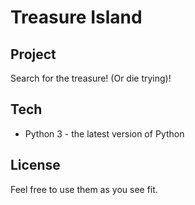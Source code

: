 # Treasure Island

## Project

Search for the treasure! (Or die trying)!

## Tech

- Python 3 - the latest version of Python

## License

Feel free to use them as you see fit.
